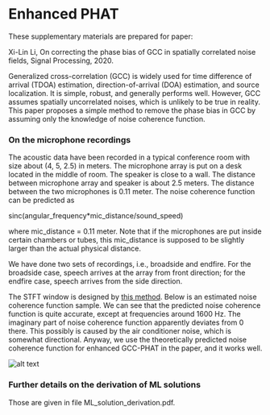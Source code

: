 # Enhanced PHAT

These supplementary materials are prepared for paper:

Xi-Lin Li, On correcting the phase bias of GCC in spatially correlated noise fields, Signal Processing, 2020.

Generalized cross-correlation (GCC) is widely used for time difference of arrival (TDOA) estimation, direction-of-arrival (DOA) estimation, and source localization. It is simple, robust, and generally performs well. However, GCC assumes spatially uncorrelated noises, which is unlikely to be true in reality. This paper proposes a simple method to remove the phase bias in GCC by assuming only the knowledge of noise coherence function.  

### On the microphone recordings

The acoustic data have been recorded in a typical conference room with size about (4, 5, 2.5) in meters. The microphone array is put on a desk located in the middle of room. The speaker is close to a wall. The distance between microphone array and speaker is about 2.5 meters. The distance between the two microphones is 0.11 meter. The noise coherence function can be predicted as   

sinc(angular_frequency*mic_distance/sound_speed)

where mic_distance = 0.11 meter. Note that if the microphones are put inside certain chambers or tubes, this mic_distance is supposed to be slightly larger than the actual physical distance. 

We have done two sets of recordings, i.e., broadside and endfire. For the broadside case, speech arrives at the array from front direction; for the endfire case, speech arrives from the side direction.

The STFT window is designed by [this method](https://ieeexplore.ieee.org/document/8304771). Below is an estimated noise coherence function sample. We can see that the predicted noise coherence function is quite accurate, except at frequencies around 1600 Hz. The imaginary part of noise coherence function apparently deviates from 0 there. This possibly is caused by the air conditioner noise, which is somewhat directional. Anyway, we use the theoretically predicted noise coherence function for enhanced GCC-PHAT in the paper, and it works well.     

![alt text](https://github.com/lixilinx/EnhancedPHAT/blob/master/coherence.png)

### Further details on the derivation of ML solutions

Those are given in file ML_solution_derivation.pdf.
